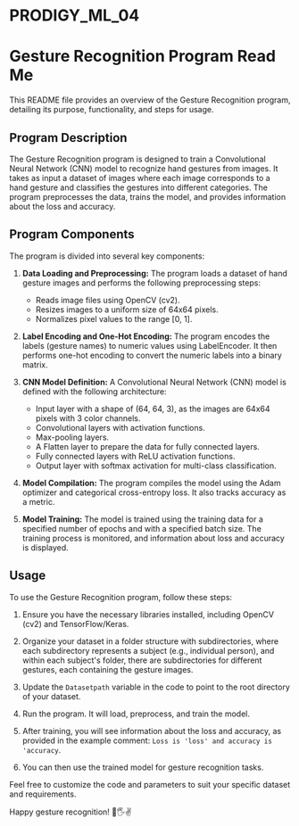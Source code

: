 # PRODIGY_ML_04
# Gesture Recognition Program Read Me

This README file provides an overview of the Gesture Recognition program, detailing its purpose, functionality, and steps for usage.

## Program Description

The Gesture Recognition program is designed to train a Convolutional Neural Network (CNN) model to recognize hand gestures from images. It takes as input a dataset of images where each image corresponds to a hand gesture and classifies the gestures into different categories. The program preprocesses the data, trains the model, and provides information about the loss and accuracy.

## Program Components

The program is divided into several key components:

1. **Data Loading and Preprocessing:** The program loads a dataset of hand gesture images and performs the following preprocessing steps:
   - Reads image files using OpenCV (cv2).
   - Resizes images to a uniform size of 64x64 pixels.
   - Normalizes pixel values to the range [0, 1].

2. **Label Encoding and One-Hot Encoding:** The program encodes the labels (gesture names) to numeric values using LabelEncoder. It then performs one-hot encoding to convert the numeric labels into a binary matrix.

3. **CNN Model Definition:** A Convolutional Neural Network (CNN) model is defined with the following architecture:
   - Input layer with a shape of (64, 64, 3), as the images are 64x64 pixels with 3 color channels.
   - Convolutional layers with activation functions.
   - Max-pooling layers.
   - A Flatten layer to prepare the data for fully connected layers.
   - Fully connected layers with ReLU activation functions.
   - Output layer with softmax activation for multi-class classification.

4. **Model Compilation:** The program compiles the model using the Adam optimizer and categorical cross-entropy loss. It also tracks accuracy as a metric.

5. **Model Training:** The model is trained using the training data for a specified number of epochs and with a specified batch size. The training process is monitored, and information about loss and accuracy is displayed.

## Usage

To use the Gesture Recognition program, follow these steps:

1. Ensure you have the necessary libraries installed, including OpenCV (cv2) and TensorFlow/Keras.

2. Organize your dataset in a folder structure with subdirectories, where each subdirectory represents a subject (e.g., individual person), and within each subject's folder, there are subdirectories for different gestures, each containing the gesture images.

3. Update the `Datasetpath` variable in the code to point to the root directory of your dataset.

4. Run the program. It will load, preprocess, and train the model.

5. After training, you will see information about the loss and accuracy, as provided in the example comment: `Loss is 'loss' and accuracy is 'accuracy`.

6. You can then use the trained model for gesture recognition tasks.

Feel free to customize the code and parameters to suit your specific dataset and requirements.

Happy gesture recognition! 🤖🖐✌
